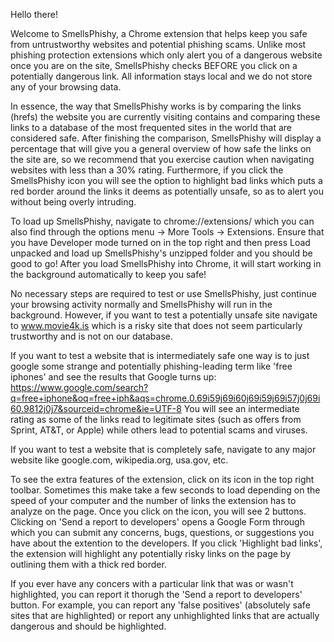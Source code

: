Hello there!

Welcome to SmellsPhishy, a Chrome extension that helps keep you safe from untrustworthy websites and potential phishing scams. Unlike most phishing protection extensions which only alert you of a dangerous website once you are on the site, SmellsPhishy checks BEFORE you click on a potentially dangerous link. All information stays local and we do not store any of your browsing data. 

In essence, the way that SmellsPhishy works is by comparing the links (hrefs) the website you are currently visiting contains and comparing these links to a database of the most frequented sites in the world that are considered safe. After finishing the comparison, SmellsPhishy will display a percentage that will give you a general overview of how safe the links on the site are, so we recommend that you exercise caution when navigating websites with less than a 30% rating. 
Furthermore, if you click the SmellsPhishy icon you will see the option to highlight bad links which puts a red border around the links it deems as potentially unsafe, so as to alert you without being overly intruding.  

To load up SmellsPhishy, navigate to chrome://extensions/ which you can also find through the options menu -> More Tools -> Extensions. Ensure that you have Developer mode turned on in the top right and then press Load unpacked and load up SmellsPhishy's unzipped folder and you should be good to go!
After you load SmellsPhishy into Chrome, it will start working in the background automatically to keep you safe!

No necessary steps are required to test or use SmellsPhishy, just continue your browsing activity normally and SmellsPhishy will run in the background. However, if you want to test a potentially unsafe site navigate to www.movie4k.is which is a risky site that does not seem particularly trustworthy and is not on our database.

If you want to test a website that is intermediately safe one way is to just google some strange and potentially phishing-leading term like 'free iphones' and see the results that Google turns up: https://www.google.com/search?q=free+iphone&oq=free+iph&aqs=chrome.0.69i59j69i60j69i59j69i57j0j69i60.9812j0j7&sourceid=chrome&ie=UTF-8
You will see an intermediate rating as some of the links read to legitimate sites (such as offers from Sprint, AT&T, or Apple) while others lead to potential scams and viruses.

If you want to test a website that is completely safe, navigate to any major website like google.com, wikipedia.org, usa.gov, etc.

To see the extra features of the extension, click on its icon in the top right toolbar. Sometimes this make take a few seconds to load depending on the speed of your computer and the number of links the extension has to analyze on the page. Once you click on the icon, you will see 2 buttons. Clicking on 'Send a report to developers' opens a Google Form through which you can submit any concerns, bugs, questions, or suggestions you have about the extention to the developers. 
If you click 'Highlight bad links', the extension will highlight any potentially risky links on the page by outlining them with a thick red border. 

If you ever have any concers with a particular link that was or wasn't highlighted, you can report it thorugh the 'Send a report to developers' button. For example, you can report any 'false positives' (absolutely safe sites that are highlighted) or report any unhighlighted links that are actually dangerous and should be highlighted.

